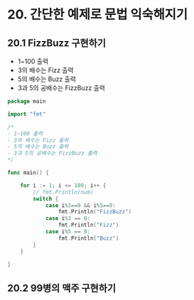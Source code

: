 # 20. 간단한 예제로 문법 익숙해지기

## 20.1 FizzBuzz 구현하기

- 1~100 출력
- 3의 배수는 Fizz 출력
- 5의 배수는 Buzz 출력
- 3과 5의 공배수는 FizzBuzz 출력

```go
package main

import "fmt"

/*
- 1~100 출력
- 3의 배수는 Fizz 출력
- 5의 배수는 Buzz 출력
- 3과 5의 공배수는 FizzBuzz 출력
*/

func main() {

	for i := 1; i <= 100; i++ {
		// fmt.Println(num)
		switch {
			case i%3==0 && i%5==0:
				fmt.Println("FizzBuzz")
			case i%3 == 0:
				fmt.Println("Fizz")
			case i%5 == 0: 
				fmt.Println("Buzz")
		}
	}

}

```



## 20.2 99병의 맥주 구현하기

